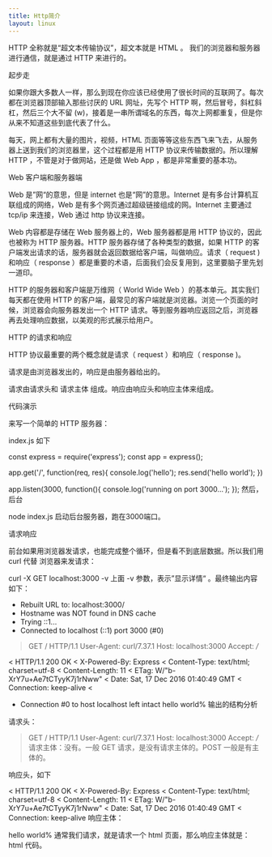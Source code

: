 ```yaml
---
title: Http简介
layout: linux
---
```


HTTP 全称就是“超文本传输协议”，超文本就是 HTML 。 我们的浏览器和服务器进行通信，就是通过 HTTP 来进行的。

起步走

如果你跟大多数人一样，那么到现在你应该已经使用了很长时间的互联网了。每次都在浏览器顶部输入那些讨厌的 URL 网址，先写个 HTTP 啊，然后冒号，斜杠斜杠，然后三个大不留 (w)，接着是一串所谓域名的东西，每次上网都重复，但是你从来不知道这些到底代表了什么。

每天，网上都有大量的图片，视频，HTML 页面等等这些东西飞来飞去，从服务器上送到我们的浏览器里，这个过程都是用 HTTP 协议来传输数据的。所以理解 HTTP ，不管是对于做网站，还是做 Web App ，都是非常重要的基本功。

Web 客户端和服务器端

Web 是”网“的意思，但是 internet 也是“网”的意思。Internet 是有多台计算机互联组成的网络，Web 是有多个网页通过超级链接组成的网。Internet 主要通过 tcp/ip 来连接，Web 通过 http 协议来连接。

Web 内容都是存储在 Web 服务器上的，Web 服务器都是用 HTTP 协议的，因此也被称为 HTTP 服务器。HTTP 服务器存储了各种类型的数据，如果 HTTP 的客户端发出请求的话，服务器就会返回数据给客户端，叫做响应。请求（ request )和响应（ response ）都是重要的术语，后面我们会反复用到，这里要脑子里先划一道印。

HTTP 的服务器和客户端是万维网（ World Wide Web ）的基本单元。其实我们每天都在使用 HTTP 的客户端，最常见的客户端就是浏览器。浏览一个页面的时候，浏览器会向服务器发出一个 HTTP 请求。等到服务器响应返回之后，浏览器再去处理响应数据，以美观的形式展示给用户。

HTTP 的请求和响应

HTTP 协议最重要的两个概念就是请求（ request ）和响应（ response )。

请求是由浏览器发出的，响应是由服务器给出的。

请求由请求头和 请求主体 组成。响应由响应头和响应主体来组成。

代码演示

来写一个简单的 HTTP 服务器：

index.js 如下

const express = require('express');
const app = express();

app.get('/', function(req, res){
  console.log('hello');
  res.send('hello world');
})

app.listen(3000, function(){
  console.log('running on port 3000...');
});
然后，后台

node index.js
启动后台服务器，跑在3000端口。

请求响应

前台如果用浏览器发请求，也能完成整个循环，但是看不到底层数据。所以我们用 curl 代替 浏览器来发请求：

curl -X GET localhost:3000 -v
上面 -v 参数，表示”显示详情“ 。最终输出内容如下：

* Rebuilt URL to: localhost:3000/
* Hostname was NOT found in DNS cache
*   Trying ::1...
* Connected to localhost (::1) port 3000 (#0)
> GET / HTTP/1.1
> User-Agent: curl/7.37.1
> Host: localhost:3000
> Accept: */*
>
< HTTP/1.1 200 OK
< X-Powered-By: Express
< Content-Type: text/html; charset=utf-8
< Content-Length: 11
< ETag: W/"b-XrY7u+Ae7tCTyyK7j1rNww"
< Date: Sat, 17 Dec 2016 01:40:49 GMT
< Connection: keep-alive
<
* Connection #0 to host localhost left intact
hello world%
输出的结构分析

请求头：

> GET / HTTP/1.1
> User-Agent: curl/7.37.1
> Host: localhost:3000
> Accept: */*
请求主体：没有。一般 GET 请求，是没有请求主体的。POST 一般是有主体的。

响应头，如下

< HTTP/1.1 200 OK
< X-Powered-By: Express
< Content-Type: text/html; charset=utf-8
< Content-Length: 11
< ETag: W/"b-XrY7u+Ae7tCTyyK7j1rNww"
< Date: Sat, 17 Dec 2016 01:40:49 GMT
< Connection: keep-alive
响应主体：

hello world%
通常我们请求，就是请求一个 html 页面，那么响应主体就是：html 代码。
